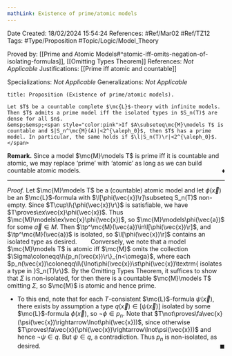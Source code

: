 ```yaml
---
mathLink: Existence of prime/atomic models
---
```


<div class="topSpace"></div>

Date Created: 18/02/2024 15:54:24
References: #Ref/Mar02 #Ref/TZ12
Tags: #Type/Proposition #Topic/Logic/Model_Theory

Proved by: [[Prime and Atomic Models#^atomic-iff-omits-negation-of-isolating-formulas]], [[Omitting Types Theorem]]
References: <i>Not Applicable</i>
Justifications: [[Prime iff atomic and countable]]

Specializations: <i>Not Applicable</i>
Generalizations: <i>Not Applicable</i>

``` ad-Proposition
title: Proposition (Existence of prime/atomic models).

Let $T$ be a countable complete $\mc{L}$-theory with infinite models. Then $T$ admits a prime model iff the isolated types in $S_n(T)$ are dense for all $n$.
&emsp;&emsp;<span style="color:pink">If $A\subseteq\mc{M}\models T$ is countable and $|S_n^\mc{M}(A)|<2^{\aleph_0}$, then $T$ has a prime model. In particular, the same holds if $\l|S_n(T)\r|<2^{\aleph_0}$.</span>

```

<b>Remark.</b> Since a model $\mc{M}\models T$ is prime iff it is countable and atomic, we may replace ‘prime’ with ‘atomic’ as long as we can build countable atomic models.<span style="float:right;">$\blacklozenge$</span>

---

<i>Proof.</i> Let $\mc{M}\models T$ be a (countable) atomic model and let $\phi(\vec{x})$ be an $\mc{L}$-formula with $\l[\phi(\vec{x})\r]\subseteq S_n(T)$ non-empty. Since $T\cup\l\{\phi(\vec{x})\r\}$ is satisfiable, we have $T\proves\ex\vec{x}\phi(\vec{x})$. Thus $\mc{M}\models\ex\vec{x}\phi(\vec{x})$, so $\mc{M}\models\phi(\vec{a})$ for some $\vec{a}\in M$. Then $\tp^\mc{M}(\vec{a})\in\l[\phi(\vec{x})\r]$, and $\tp^\mc{M}(\vec{a})$ is isolated, so $\l[\phi(\vec{x})\r]$ contains an isolated type as desired.
&emsp;&emsp;Conversely, we note that a model $\mc{M}\models T$ is atomic iff $\mc{M}$ omits the collection $\Sigma\coloneqq\l\{p_n(\vec{x})\r\}_{n<\omega}$, where each $p_n(\vec{x})\coloneqq\l\{\lnot\phi(\vec{x})\st\phi(\vec{x})\textrm{ isolates a type in }S_n(T)\r\}$. By the Omitting Types Theorem, it suffices to show that $\Sigma$ is non-isolated, for then there is a countable $\mc{M}\models T$ omitting $\Sigma$, so $\mc{M}$ is atomic and hence prime.
* To this end, note that for each $T$-consistent $\mc{L}$-formula $\psi(\vec{x})$, there exists by assumption a type $q(\vec{x})\in[\psi(\vec{x})]$ isolated by some $\mc{L}$-formula $\phi(\vec{x})$, so $\lnot\phi\in p_n$. Note that $T\not\proves\fa\vec{x}(\psi(\vec{x})\rightarrow\lnot\phi(\vec{x}))$, since otherwise $T\proves\fa\vec{x}(\phi(\vec{x})\rightarrow\lnot\psi(\vec{x}))$ and hence $\lnot\psi\in q$. But $\psi\in q$, a contradiction. Thus $p_n$ is non-isolated, as desired.<span style="float:right;">$\blacksquare$</span>
